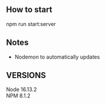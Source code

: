 ## How to start ##

npm run start:server

## Notes ##

- Nodemon to automatically updates

## VERSIONS ##

Node 16.13.2 \
NPM 8.1.2


